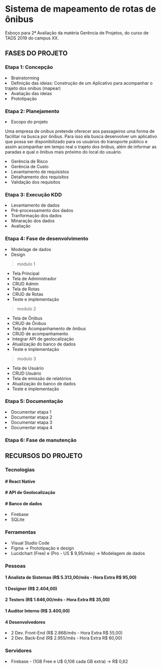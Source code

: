 # Sistema de mapeamento de rotas de ônibus
Esboço para 2ª Avaliação da matéria Gerência de Projetos, do curso de TADS 2019 do campus XX.

<h2> FASES DO PROJETO </h2>
<h3>Etapa 1: Concepção</h3>
<li>Brainstorming</li>
<li>Definição das ideias: Construção de um Aplicativo para acompanhar o trajeto dos onibus (mapear)</li>
<li>Avaliação das ideias</li>
<li>Prototipação</li>

<h3>Etapa 2: Planejamento</h3>
<li>Escopo do projeto</li>
<p>Uma empresa de onibus pretende oferecer aos passageiros uma forma de facilitar na busca por ônibus. Para isso ela busca desenvolver um aplicativo que possa ser disponibilizado para os usuários do transporte público e assim acompanhar em tempo real o trajeto dos ônibus, além de informar as paradas e qual o ônibus mais próximo do local do usuário.</p>
<li>Gerência de Risco</li>
<li>Gerência de Custo</li>
<li>Levantamento de requisistos</li>
<li>Detalhamento dos requisitos</li>
<li>Validação dos requisitos</li>

<h3>Etapa 3: Execução KDD</h3>
<li>Levantamento de dados</li>
<li>Pré-processamento dos dados</li>
<li>Tranformação dos dados</li>
<li>Minaração dos dados</li>
<li>Avaliação</li>

<h3>Etapa 4: Fase de desenvolvimento</h3>
<li>Modelage de dados</li>
<li>Design</li>

> modulo 1
- Tela Principal
- Tela de Administrador
- CRUD Admin
- Tela de Rotas
- CRUD de Rotas
- Teste e implementação

> modulo 2
- Tela de Ônibus
- CRUD de Ônibus
- Tela de Acompanhamento de ônibus
- CRUD de acompanhamento
- Integrar API de geolocalização
- Atualização do banco de dados
- Teste e implementação

> modulo 3
- Tela de Usuário
- CRUD Usuário
- Tela de emissão de relatórios
- Atualização do banco de dados
- Teste e implementação

<h3>Etapa 5: Documentação</h3>
<li>Documentar etapa 1</li>
<li>Documentar etapa 2</li>
<li>Documentar etapa 3</li>
<li>Documentar etapa 4</li>

<h3>Etapa 6: Fase de manutenção</h3>

<h2> RECURSOS DO PROJETO </h2>
<h3>Tecnologias</h3>
<h4># React Native</h4>
<h4># API de Geolocalização</h4>
<h4># Banco de dados</h4>
<li>Firebase</li>
<li>SQLite</li>

<h3>Ferramentas</h3>
<li>Visual Studio Code</li>
<li>Figma -> Prototipação e design</li>
<li>Lucidchart (Free) e (Pro - US $ 9,95/mês) -> Modelagem de dados</li>

<h3>Pessoas</h3>
<h4>1 Analista de Sistemas (R$ 5.313,00/mês - Hora Extra R$ 95,00)</h4>
<h4>1 Designer (R$ 2.404,00)</h4>
<h4>2 Testers (R$ 1.646,00/mês - Hora Extra R$ 35,00)</h4>
<h4>1 Auditor Interno (R$ 3.400,00)</h4>

<h4>4 Desenvolvedores</h4>
<li>2 Dev. Front-End (R$ 2.868/mês - Hora Extra R$ 55,00)</li>
<li>2 Dev. Back-End (R$ 2.955/mês - Hora Extra R$ 60,00)</li>


<h3>Servidores</h3>
<li>Firebase - (1GB Free e U$ 0,108 cada GB extra) -> R$ 0,62</li>
